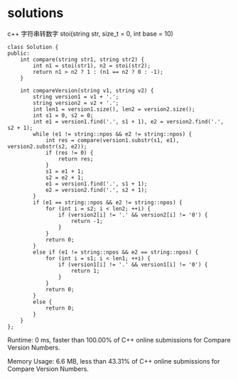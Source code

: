 # solutions

c++ 字符串转数字
stoi(string str, size_t = 0, int base = 10)

```
class Solution {
public:
    int compare(string str1, string str2) {
        int n1 = stoi(str1), n2 = stoi(str2);
        return n1 > n2 ? 1 : (n1 == n2 ? 0 : -1);
    }
    
    int compareVersion(string v1, string v2) {
        string version1 = v1 + '.';
        string version2 = v2 + '.';
        int len1 = version1.size(), len2 = version2.size();
        int s1 = 0, s2 = 0;
        int e1 = version1.find('.', s1 + 1), e2 = version2.find('.', s2 + 1);
        while (e1 != string::npos && e2 != string::npos) {
            int res = compare(version1.substr(s1, e1), version2.substr(s2, e2));
            if (res != 0) {
                return res;
            }
            s1 = e1 + 1;
            s2 = e2 + 1;
            e1 = version1.find('.', s1 + 1);
            e2 = version2.find('.', s2 + 1);
        }
        if (e1 == string::npos && e2 != string::npos) {
            for (int i = s2; i < len2; ++i) {
                if (version2[i] != '.' && version2[i] != '0') {
                    return -1;
                }
            }
            return 0;
        }
        else if (e1 != string::npos && e2 == string::npos) {
            for (int i = s1; i < len1; ++i) {
                if (version1[i] != '.' && version1[i] != '0') {
                    return 1;
                }
            }
            return 0;
        }
        else {
            return 0;
        }
    }
};
```

Runtime: 0 ms, faster than 100.00% of C++ online submissions for Compare Version Numbers.

Memory Usage: 6.6 MB, less than 43.31% of C++ online submissions for Compare Version Numbers.
